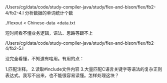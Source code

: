 ###

/Users/cg/data/code/study-compiler-java/study/flex-and-bison/flex/fb2-4/fb2-4.l
分析数据的单词统计个数

 ./flexout < Chinese-data <data.txt

短时间看不懂业务逻辑，语法、思路等跟不上

/Users/cg/data/code/study-compiler-java/study/flex-and-bison/flex/fb2-4/fb2-5.l

没完全看懂，不知道有啥用。有用的点：

1.匹配注释。
2.读取#include文件内容
3.大量匹配C语言关键字等语法的复杂正则表达式。我写不出来，也不能很容易读懂。怎样处理这块？

